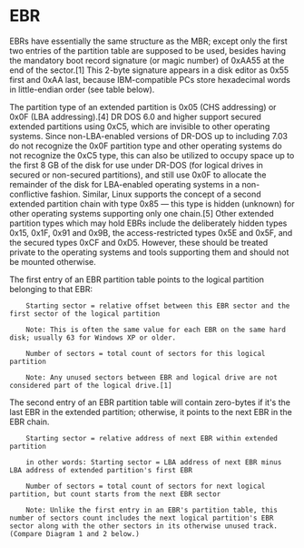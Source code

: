 
# EBR

EBRs have essentially the same structure as the MBR; except only the first two entries of the partition table are supposed to be used, besides having the mandatory boot record signature (or magic number) of 0xAA55 at the end of the sector.[1] This 2-byte signature appears in a disk editor as 0x55 first and 0xAA last, because IBM-compatible PCs store hexadecimal words in little-endian order (see table below).

The partition type of an extended partition is 0x05 (CHS addressing) or 0x0F (LBA addressing).[4] DR DOS 6.0 and higher support secured extended partitions using 0xC5, which are invisible to other operating systems. Since non-LBA-enabled versions of DR-DOS up to including 7.03 do not recognize the 0x0F partition type and other operating systems do not recognize the 0xC5 type, this can also be utilized to occupy space up to the first 8 GB of the disk for use under DR-DOS (for logical drives in secured or non-secured partitions), and still use 0x0F to allocate the remainder of the disk for LBA-enabled operating systems in a non-conflictive fashion. Similar, Linux supports the concept of a second extended partition chain with type 0x85 — this type is hidden (unknown) for other operating systems supporting only one chain.[5] Other extended partition types which may hold EBRs include the deliberately hidden types 0x15, 0x1F, 0x91 and 0x9B, the access-restricted types 0x5E and 0x5F, and the secured types 0xCF and 0xD5. However, these should be treated private to the operating systems and tools supporting them and should not be mounted otherwise.

The first entry of an EBR partition table points to the logical partition belonging to that EBR:

        Starting sector = relative offset between this EBR sector and the first sector of the logical partition

        Note: This is often the same value for each EBR on the same hard disk; usually 63 for Windows XP or older.

        Number of sectors = total count of sectors for this logical partition

        Note: Any unused sectors between EBR and logical drive are not considered part of the logical drive.[1]

The second entry of an EBR partition table will contain zero-bytes if it's the last EBR in the extended partition; otherwise, it points to the next EBR in the EBR chain.

        Starting sector = relative address of next EBR within extended partition

        in other words: Starting sector = LBA address of next EBR minus LBA address of extended partition's first EBR

        Number of sectors = total count of sectors for next logical partition, but count starts from the next EBR sector

        Note: Unlike the first entry in an EBR's partition table, this number of sectors count includes the next logical partition's EBR sector along with the other sectors in its otherwise unused track. (Compare Diagram 1 and 2 below.)

